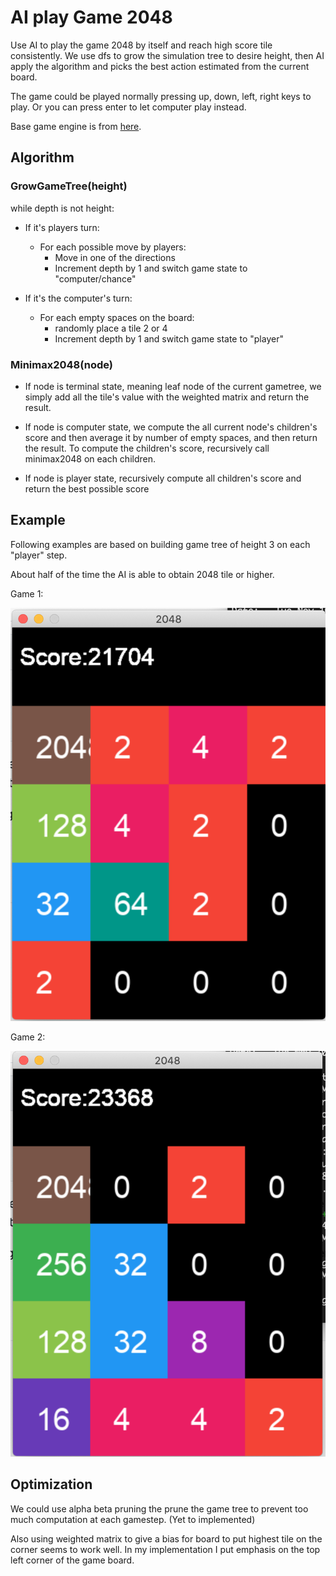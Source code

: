 # AI play Game 2048 
Use AI to play the game 2048 by itself and reach high score tile consistently. We use dfs to grow the
simulation tree to desire height, then AI apply the algorithm and picks the best action estimated
from the current board.

The game could be played normally pressing up, down, left, right keys to play.
Or you can press enter to let computer play instead.

Base game engine is from [here](https://gist.github.com/lewisjdeane/752eeba4635b479f8bb2).

## Algorithm
### GrowGameTree(height)
while depth is not height:
- If it's players turn:
  - For each possible move by players:
    - Move in one of the directions
    - Increment depth by 1 and switch game state to "computer/chance"
    
- If it's the computer's turn:
  - For each empty spaces on the board:
    - randomly place a tile 2 or 4
    - Increment depth by 1 and switch game state to "player" 

### Minimax2048(node)
- If node is terminal state, meaning leaf node of the current gametree,
we simply add all the tile's value with the weighted matrix and return the result.

- If node is computer state, we compute the all current node's children's score
and then average it by number of empty spaces, and then return the result.
To compute the children's score, recursively call minimax2048 on each children.

- If node is player state, recursively compute all children's score and return the
best possible score

## Example
Following examples are based on building game tree of height 3 on each "player" step.

About half of the time the AI is able to obtain 2048 tile or higher.

Game 1:

![Game state of 2048 game board](game1.png)

Game 2:

![Game state of 2048 game board](game2.png)



## Optimization
We could use alpha beta pruning the prune the game tree to prevent too much computation
at each gamestep. (Yet to implemented)

Also using weighted matrix to give a bias for board to put highest tile on the corner seems
to work well. In my implementation I put emphasis on the top left corner of the game board.
